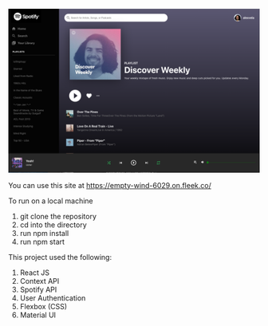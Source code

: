 ![alt text](main.png)


You can use this site at https://empty-wind-6029.on.fleek.co/

To run on a local machine
1. git clone the repository
2. cd into the directory
3. run npm install
4. run npm start

This project used the following:

1. React JS
2. Context API
3. Spotify API
4. User Authentication
5. Flexbox (CSS)
6. Material UI